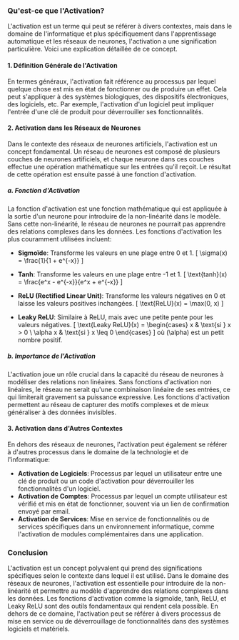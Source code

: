 ### Qu'est-ce que l'Activation?

L'activation est un terme qui peut se référer à divers contextes, mais dans le domaine de l'informatique et plus spécifiquement dans l'apprentissage automatique et les réseaux de neurones, l'activation a une signification particulière. Voici une explication détaillée de ce concept.

#### 1. **Définition Générale de l'Activation**

En termes généraux, l'activation fait référence au processus par lequel quelque chose est mis en état de fonctionner ou de produire un effet. Cela peut s'appliquer à des systèmes biologiques, des dispositifs électroniques, des logiciels, etc. Par exemple, l'activation d'un logiciel peut impliquer l'entrée d'une clé de produit pour déverrouiller ses fonctionnalités.

#### 2. **Activation dans les Réseaux de Neurones**

Dans le contexte des réseaux de neurones artificiels, l'activation est un concept fondamental. Un réseau de neurones est composé de plusieurs couches de neurones artificiels, et chaque neurone dans ces couches effectue une opération mathématique sur les entrées qu'il reçoit. Le résultat de cette opération est ensuite passé à une fonction d'activation.

##### a. **Fonction d'Activation**

La fonction d'activation est une fonction mathématique qui est appliquée à la sortie d'un neurone pour introduire de la non-linéarité dans le modèle. Sans cette non-linéarité, le réseau de neurones ne pourrait pas apprendre des relations complexes dans les données. Les fonctions d'activation les plus couramment utilisées incluent:

- **Sigmoïde**: Transforme les valeurs en une plage entre 0 et 1.
  \[
  \sigma(x) = \frac{1}{1 + e^{-x}}
  \]

- **Tanh**: Transforme les valeurs en une plage entre -1 et 1.
  \[
  \text{tanh}(x) = \frac{e^x - e^{-x}}{e^x + e^{-x}}
  \]

- **ReLU (Rectified Linear Unit)**: Transforme les valeurs négatives en 0 et laisse les valeurs positives inchangées.
  \[
  \text{ReLU}(x) = \max(0, x)
  \]

- **Leaky ReLU**: Similaire à ReLU, mais avec une petite pente pour les valeurs négatives.
  \[
  \text{Leaky ReLU}(x) = \begin{cases} 
  x & \text{si } x > 0 \\
  \alpha x & \text{si } x \leq 0 
  \end{cases}
  \]
  où \(\alpha\) est un petit nombre positif.

##### b. **Importance de l'Activation**

L'activation joue un rôle crucial dans la capacité du réseau de neurones à modéliser des relations non linéaires. Sans fonctions d'activation non linéaires, le réseau ne serait qu'une combinaison linéaire de ses entrées, ce qui limiterait gravement sa puissance expressive. Les fonctions d'activation permettent au réseau de capturer des motifs complexes et de mieux généraliser à des données invisibles.

#### 3. **Activation dans d'Autres Contextes**

En dehors des réseaux de neurones, l'activation peut également se référer à d'autres processus dans le domaine de la technologie et de l'informatique:

- **Activation de Logiciels**: Processus par lequel un utilisateur entre une clé de produit ou un code d'activation pour déverrouiller les fonctionnalités d'un logiciel.
- **Activation de Comptes**: Processus par lequel un compte utilisateur est vérifié et mis en état de fonctionner, souvent via un lien de confirmation envoyé par email.
- **Activation de Services**: Mise en service de fonctionnalités ou de services spécifiques dans un environnement informatique, comme l'activation de modules complémentaires dans une application.

### Conclusion

L'activation est un concept polyvalent qui prend des significations spécifiques selon le contexte dans lequel il est utilisé. Dans le domaine des réseaux de neurones, l'activation est essentielle pour introduire de la non-linéarité et permettre au modèle d'apprendre des relations complexes dans les données. Les fonctions d'activation comme la sigmoïde, tanh, ReLU, et Leaky ReLU sont des outils fondamentaux qui rendent cela possible. En dehors de ce domaine, l'activation peut se référer à divers processus de mise en service ou de déverrouillage de fonctionnalités dans des systèmes logiciels et matériels.